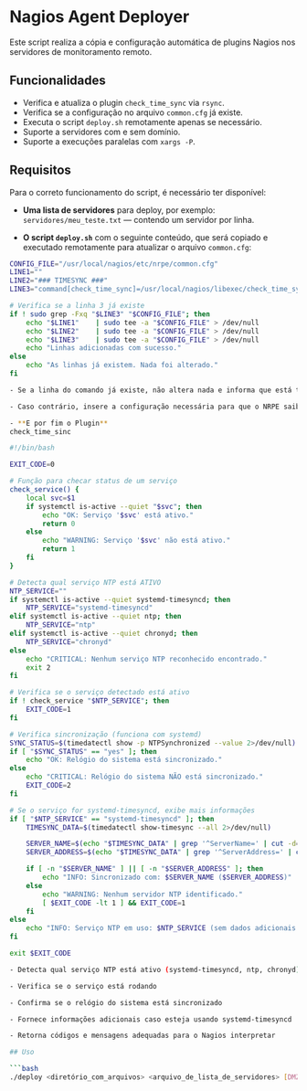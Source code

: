 # Nagios Agent Deployer

Este script realiza a cópia e configuração automática de plugins Nagios nos servidores de monitoramento remoto.

## Funcionalidades

- Verifica e atualiza o plugin `check_time_sync` via `rsync`.
- Verifica se a configuração no arquivo `common.cfg` já existe.
- Executa o script `deploy.sh` remotamente apenas se necessário.
- Suporte a servidores com e sem domínio.
- Suporte a execuções paralelas com `xargs -P`.

## Requisitos

Para o correto funcionamento do script, é necessário ter disponível:

- **Uma lista de servidores** para deploy, por exemplo:  
  `servidores/meu_teste.txt` — contendo um servidor por linha.

- **O script `deploy.sh`** com o seguinte conteúdo, que será copiado e executado remotamente para atualizar o arquivo `common.cfg`:

```bash
CONFIG_FILE="/usr/local/nagios/etc/nrpe/common.cfg"
LINE1=""
LINE2="### TIMESYNC ###"
LINE3="command[check_time_sync]=/usr/local/nagios/libexec/check_time_sync"

# Verifica se a linha 3 já existe
if ! sudo grep -Fxq "$LINE3" "$CONFIG_FILE"; then
    echo "$LINE1"    | sudo tee -a "$CONFIG_FILE" > /dev/null
    echo "$LINE2"    | sudo tee -a "$CONFIG_FILE" > /dev/null
    echo "$LINE3"    | sudo tee -a "$CONFIG_FILE" > /dev/null
    echo "Linhas adicionadas com sucesso."
else
    echo "As linhas já existem. Nada foi alterado."
fi

- Se a linha do comando já existe, não altera nada e informa que está tudo ok.

- Caso contrário, insere a configuração necessária para que o NRPE saiba executar o plugin check_time_sync

- **E por fim o Plugin**
check_time_sinc

#!/bin/bash

EXIT_CODE=0

# Função para checar status de um serviço
check_service() {
    local svc=$1
    if systemctl is-active --quiet "$svc"; then
        echo "OK: Serviço '$svc' está ativo."
        return 0
    else
        echo "WARNING: Serviço '$svc' não está ativo."
        return 1
    fi
}

# Detecta qual serviço NTP está ATIVO
NTP_SERVICE=""
if systemctl is-active --quiet systemd-timesyncd; then
    NTP_SERVICE="systemd-timesyncd"
elif systemctl is-active --quiet ntp; then
    NTP_SERVICE="ntp"
elif systemctl is-active --quiet chronyd; then
    NTP_SERVICE="chronyd"
else
    echo "CRITICAL: Nenhum serviço NTP reconhecido encontrado."
    exit 2
fi

# Verifica se o serviço detectado está ativo
if ! check_service "$NTP_SERVICE"; then
    EXIT_CODE=1
fi

# Verifica sincronização (funciona com systemd)
SYNC_STATUS=$(timedatectl show -p NTPSynchronized --value 2>/dev/null)
if [ "$SYNC_STATUS" == "yes" ]; then
    echo "OK: Relógio do sistema está sincronizado."
else
    echo "CRITICAL: Relógio do sistema NÃO está sincronizado."
    EXIT_CODE=2
fi

# Se o serviço for systemd-timesyncd, exibe mais informações
if [ "$NTP_SERVICE" == "systemd-timesyncd" ]; then
    TIMESYNC_DATA=$(timedatectl show-timesync --all 2>/dev/null)

    SERVER_NAME=$(echo "$TIMESYNC_DATA" | grep '^ServerName=' | cut -d= -f2)
    SERVER_ADDRESS=$(echo "$TIMESYNC_DATA" | grep '^ServerAddress=' | cut -d= -f2)

    if [ -n "$SERVER_NAME" ] || [ -n "$SERVER_ADDRESS" ]; then
        echo "INFO: Sincronizado com: $SERVER_NAME ($SERVER_ADDRESS)"
    else
        echo "WARNING: Nenhum servidor NTP identificado."
        [ $EXIT_CODE -lt 1 ] && EXIT_CODE=1
    fi
else
    echo "INFO: Serviço NTP em uso: $NTP_SERVICE (sem dados adicionais via timedatectl)"
fi

exit $EXIT_CODE

- Detecta qual serviço NTP está ativo (systemd-timesyncd, ntp, chronyd)

- Verifica se o serviço está rodando

- Confirma se o relógio do sistema está sincronizado

- Fornece informações adicionais caso esteja usando systemd-timesyncd

- Retorna códigos e mensagens adequadas para o Nagios interpretar

## Uso

```bash
./deploy <diretório_com_arquivos> <arquivo_de_lista_de_servidores> [DMZ]
